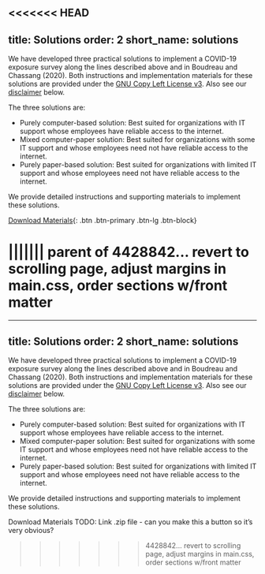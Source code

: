 <<<<<<< HEAD
---
title: Solutions
order: 2
short_name: solutions
---
We have developed three practical solutions to implement a COVID-19 exposure survey along the lines described above and in Boudreau and Chassang (2020). Both instructions and implementation materials for these solutions are provided under the [GNU Copy Left License v3](https://www.gnu.org/licenses/gpl-3.0.en.html). Also see our [disclaimer](#disclaimer) below.
<!-- TODO: how to make the disclaimer link a page-scroll? -->

The three solutions are:
- Purely computer-based solution: Best suited for organizations with IT support whose employees have reliable access to the internet.
- Mixed computer-paper solution: Best suited for organizations with some IT support and whose employees need not have reliable access to the internet.
- Purely paper-based solution: Best suited for organizations with limited IT support and whose employees need not have reliable access to the internet.

We provide detailed instructions and supporting materials to implement these solutions.

[Download Materials](assets/random_rotation_implementation_tools.zip){: .btn .btn-primary .btn-lg .btn-block}

||||||| parent of 4428842... revert to scrolling page, adjust margins in main.css, order sections w/front matter
=======
---
title: Solutions
order: 2
short_name: solutions
---
We have developed three practical solutions to implement a COVID-19 exposure survey along the lines described above and in Boudreau and Chassang (2020). Both instructions and implementation materials for these solutions are provided under the [GNU Copy Left License v3](https://www.gnu.org/licenses/gpl-3.0.en.html). Also see our [disclaimer](TODO) below.

The three solutions are:

* Purely computer-based solution: Best suited for organizations with IT support whose employees have reliable access to the internet.
* Mixed computer-paper solution: Best suited for organizations with some IT support and whose employees need not have reliable access to the internet.
* Purely paper-based solution: Best suited for organizations with limited IT support and whose employees need not have reliable access to the internet.

We provide detailed instructions and supporting materials to implement these solutions.

Download Materials
TODO: Link .zip file - can you make this a button so it’s very obvious?

>>>>>>> 4428842... revert to scrolling page, adjust margins in main.css, order sections w/front matter
